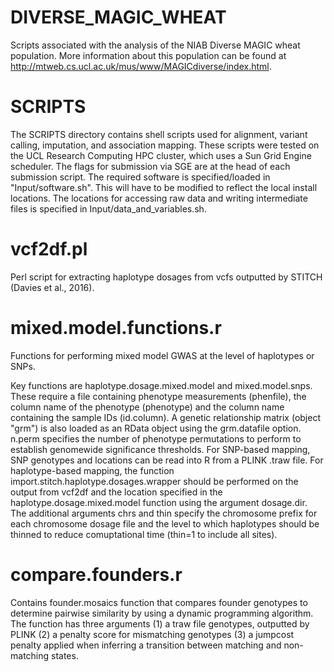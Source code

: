# DIVERSE_MAGIC_WHEAT

Scripts associated with the analysis of the NIAB Diverse MAGIC wheat population. More information about this population can be found at http://mtweb.cs.ucl.ac.uk/mus/www/MAGICdiverse/index.html.

# SCRIPTS

The SCRIPTS directory contains shell scripts used for alignment, variant calling, imputation, and association mapping. These scripts were tested on the UCL Research Computing HPC cluster, which uses a Sun Grid Engine scheduler. The flags for submission via SGE are at the head of each submission script. The required software is specified/loaded in "Input/software.sh". This will have to be modified to reflect the local install locations. The locations for accessing raw data and writing intermediate files is specified in Input/data_and_variables.sh.

# vcf2df.pl

Perl script for extracting haplotype dosages from vcfs outputted by STITCH (Davies et al., 2016). 

# mixed.model.functions.r

Functions for performing mixed model GWAS at the level of haplotypes or SNPs. 

Key functions are haplotype.dosage.mixed.model and mixed.model.snps. These require a file containing phenotype measurements (phenfile), the column name of the phenotype (phenotype) and the column name containing the sample IDs (id.column). A genetic relationship matrix (object "grm") is also loaded as an RData object using the grm.datafile option. n.perm specifies the number of phenotype permutations to perform to establish genomewide significance thresholds. For SNP-based mapping, SNP genotypes and locations can be read into R from a PLINK .traw file. For haplotype-based mapping, the function import.stitch.haplotype.dosages.wrapper should be performed on the output from vcf2df and the location specified in the haplotype.dosage.mixed.model function using the argument dosage.dir. The additional arguments chrs and thin specify the chromosome prefix for each chromosome dosage file and the level to which haplotypes should be thinned to reduce comuptational time (thin=1 to include all sites). 

# compare.founders.r

Contains founder.mosaics function that compares founder genotypes to determine pairwise similarity by using a dynamic programming algorithm. The function has three arguments (1) a traw file genotypes, outputted by PLINK (2) a penalty score for mismatching genotypes (3) a jumpcost penalty applied when inferring a transition between matching and non-matching states. 

